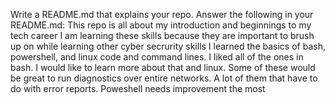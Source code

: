 Write a README.md that explains your repo. Answer the following in your README.md:
This repo is all about my introduction and beginnings to my tech career 
I am learning these skills because they are important to brush up on while learning other cyber secrurity skills
I learned the basics of bash, powershell, and linux code and command lines. 
I liked all of the ones in bash. I would like to learn more about that and linux. 
Some of these would be great to run diagnostics over entire networks. 
A lot of them that have to do with error reports. 
Poweshell needs improvement the most 
